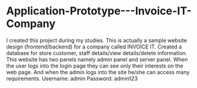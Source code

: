 # Application-Prototype---Invoice-IT-Company
I created this project during my studies. This is actually a sample website design (frontend/backend) for a company called INVOICE IT.
Created a database for store customer, staff details/view details/delete information. This website has two panels namely admin panel and server panel.
When the user logs into the login page they can see only their interests on the web page. And when the admin logs into the site he/she can access many requirements.
Username: admin
Password: admin123
